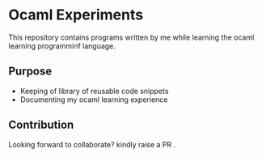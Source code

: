 # Ocaml Experiments

This repository contains programs written by me while learning the ocaml learning programminf language. 

## Purpose

- Keeping of library of reusable code snippets
- Documenting my ocaml learning experience 


## Contribution

Looking forward to collaborate? kindly raise a PR . 